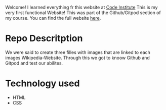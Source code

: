 Welcome! I learned everything fr this website at [Code Institute](https://codeinstitute.net)
This is my very first functional Website!
This was part of the Github/Gitpod section of my course.
You can find the full website [here](https://8000-xakkusu-1fullrep-o7edrp99p7m.ws.codeinstitute-ide.net/stream-one.html).

# Repo Descritption
We were said to create three filles with images that are linked to each images Wikipedia-Website. Through this we got to knoow Github and Gitpod and test our abilites.
# Technology used
- HTML
- CSS